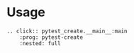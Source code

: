 # Usage

```{eval-rst}
.. click:: pytest_create.__main__:main
    :prog: pytest-create
    :nested: full
```
